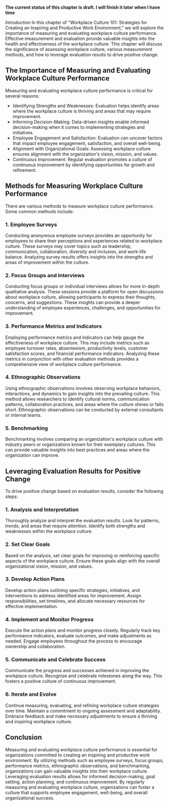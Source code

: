 **The current status of this chapter is draft. I will finish it later when I have time**

*Introduction* In this chapter of "Workplace Culture 101: Strategies for Creating an Inspiring and Productive Work Environment," we will explore the importance of measuring and evaluating workplace culture performance. Effective measurement and evaluation provide valuable insights into the health and effectiveness of the workplace culture. This chapter will discuss the significance of assessing workplace culture, various measurement methods, and how to leverage evaluation results to drive positive change.

The Importance of Measuring and Evaluating Workplace Culture Performance
------------------------------------------------------------------------

Measuring and evaluating workplace culture performance is critical for several reasons:

* Identifying Strengths and Weaknesses: Evaluation helps identify areas where the workplace culture is thriving and areas that may require improvement.
* Informing Decision-Making: Data-driven insights enable informed decision-making when it comes to implementing strategies and initiatives.
* Employee Engagement and Satisfaction: Evaluation can uncover factors that impact employee engagement, satisfaction, and overall well-being.
* Alignment with Organizational Goals: Assessing workplace culture ensures alignment with the organization's vision, mission, and values.
* Continuous Improvement: Regular evaluation promotes a culture of continuous improvement by identifying opportunities for growth and refinement.

Methods for Measuring Workplace Culture Performance
---------------------------------------------------

There are various methods to measure workplace culture performance. Some common methods include:

### 1. Employee Surveys

Conducting anonymous employee surveys provides an opportunity for employees to share their perceptions and experiences related to workplace culture. These surveys may cover topics such as leadership, communication, collaboration, diversity and inclusion, and work-life balance. Analyzing survey results offers insights into the strengths and areas of improvement within the culture.

### 2. Focus Groups and Interviews

Conducting focus groups or individual interviews allows for more in-depth qualitative analysis. These sessions provide a platform for open discussions about workplace culture, allowing participants to express their thoughts, concerns, and suggestions. These insights can provide a deeper understanding of employee experiences, challenges, and opportunities for improvement.

### 3. Performance Metrics and Indicators

Employing performance metrics and indicators can help gauge the effectiveness of workplace culture. This may include metrics such as employee turnover rates, absenteeism, productivity levels, customer satisfaction scores, and financial performance indicators. Analyzing these metrics in conjunction with other evaluation methods provides a comprehensive view of workplace culture performance.

### 4. Ethnographic Observations

Using ethnographic observations involves observing workplace behaviors, interactions, and dynamics to gain insights into the prevailing culture. This method allows researchers to identify cultural norms, communication patterns, collaboration practices, and areas where the culture shines or falls short. Ethnographic observations can be conducted by external consultants or internal teams.

### 5. Benchmarking

Benchmarking involves comparing an organization's workplace culture with industry peers or organizations known for their exemplary cultures. This can provide valuable insights into best practices and areas where the organization can improve.

Leveraging Evaluation Results for Positive Change
-------------------------------------------------

To drive positive change based on evaluation results, consider the following steps:

### 1. Analysis and Interpretation

Thoroughly analyze and interpret the evaluation results. Look for patterns, trends, and areas that require attention. Identify both strengths and weaknesses within the workplace culture.

### 2. Set Clear Goals

Based on the analysis, set clear goals for improving or reinforcing specific aspects of the workplace culture. Ensure these goals align with the overall organizational vision, mission, and values.

### 3. Develop Action Plans

Develop action plans outlining specific strategies, initiatives, and interventions to address identified areas for improvement. Assign responsibilities, set timelines, and allocate necessary resources for effective implementation.

### 4. Implement and Monitor Progress

Execute the action plans and monitor progress closely. Regularly track key performance indicators, evaluate outcomes, and make adjustments as needed. Engage employees throughout the process to encourage ownership and collaboration.

### 5. Communicate and Celebrate Success

Communicate the progress and successes achieved in improving the workplace culture. Recognize and celebrate milestones along the way. This fosters a positive culture of continuous improvement.

### 6. Iterate and Evolve

Continue measuring, evaluating, and refining workplace culture strategies over time. Maintain a commitment to ongoing assessment and adaptability. Embrace feedback and make necessary adjustments to ensure a thriving and inspiring workplace culture.

Conclusion
----------

Measuring and evaluating workplace culture performance is essential for organizations committed to creating an inspiring and productive work environment. By utilizing methods such as employee surveys, focus groups, performance metrics, ethnographic observations, and benchmarking, organizations can gain valuable insights into their workplace culture. Leveraging evaluation results allows for informed decision-making, goal setting, action planning, and continuous improvement. By regularly measuring and evaluating workplace culture, organizations can foster a culture that supports employee engagement, well-being, and overall organizational success.
